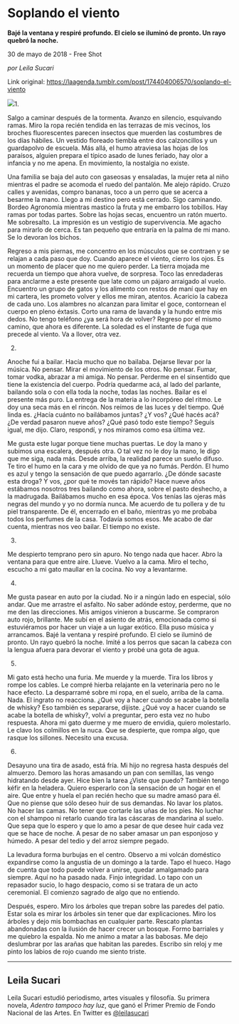 # Soplando el viento

**Bajé la ventana y respiré profundo. El cielo se iluminó de pronto. Un rayo quebró la noche.**

30 de mayo de 2018 - Free Shot

_por Leila Sucari_

Link original: https://laagenda.tumblr.com/post/174404006570/soplando-el-viento

![](https://64.media.tumblr.com/412df86fc2cbe2eb85278b37152e3677/tumblr_inline_p9jqpuzl3m1t6q87u_500.jpg)1.

Salgo a caminar después de la tormenta. Avanzo en silencio, esquivando ramas. Miro la ropa recién tendida en las terrazas de mis vecinos, los broches fluorescentes parecen insectos que muerden las costumbres de los días hábiles. Un vestido floreado tiembla entre dos calzoncillos y un guardapolvo de escuela. Más allá, el humo atraviesa las hojas de los paraísos, alguien prepara el típico asado de lunes feriado, hay olor a infancia y no me apena. En movimiento, la nostalgia no existe.

Una familia se baja del auto con gaseosas y ensaladas, la mujer reta al niño mientras el padre se acomoda el ruedo del pantalón. Me alejo rápido. Cruzo calles y avenidas, compro bananas, toco a un perro que se acerca a besarme la mano. Llego a mi destino pero está cerrado. Sigo caminando. Bordeo Agronomía mientras mastico la fruta y me embarro los tobillos. Hay ramas por todas partes. Sobre las hojas secas, encuentro un ratón muerto. Me sobresalto. La impresión es un vestigio de supervivencia. Me agacho para mirarlo de cerca. Es tan pequeño que entraría en la palma de mi mano. Se lo devoran los bichos.

Regreso a mis piernas, me concentro en los músculos que se contraen y se relajan a cada paso que doy. Cuando aparece el viento, cierro los ojos. Es un momento de placer que no me quiero perder. La tierra mojada me recuerda un tiempo que ahora vuelve, de sorpresa. Toco las enredaderas para anclarme a este presente que late como un pájaro arraigado al vuelo. Encuentro un grupo de gatos y los alimento con restos de maní que hay en mi cartera, les prometo volver y ellos me miran, atentos. Acaricio la cabeza de cada uno. Los alambres no alcanzan para limitar el goce, contornean el cuerpo en pleno éxtasis. Corto una rama de lavanda y la hundo entre mis dedos. No tengo teléfono ¿ya será hora de volver? Regreso por el mismo camino, que ahora es diferente. La soledad es el instante de fuga que precede al viento. Va a llover, otra vez.

  


2.

Anoche fui a bailar. Hacía mucho que no bailaba. Dejarse llevar por la música. No pensar. Mirar el movimiento de los otros. No pensar. Fumar, tomar vodka, abrazar a mi amiga. No pensar. Perderme en el sinsentido que tiene la existencia del cuerpo. Podría quedarme acá, al lado del parlante, bailando sola o con ella toda la noche, todas las noches. Bailar es el presente más puro. La entrega de la materia a lo incorpóreo del ritmo. Le doy una seca más en el rincón. Nos reímos de las luces y del tiempo. Qué linda es. ¿Hacía cuánto no bailábamos juntas?  ¿Y vos? ¿Qué hacés acá? ¿De verdad pasaron nueve años? ¿Qué pasó todo este tiempo? Seguís igual, me dijo. Claro, respondí, y nos miramos como esa última vez.

Me gusta este lugar porque tiene muchas puertas. Le doy la mano y subimos una escalera, después otra. O tal vez no le doy la mano, le digo que me siga, nada más. Desde arriba, la realidad parece un sueño difuso. Te tiro el humo en la cara y me olvido de que ya no fumás. Perdón. El humo es azul y tengo la sensación de que puedo agarrarlo. ¿De dónde sacaste esta droga? Y vos, ¿por qué te movés tan rápido? Hace nueve años estábamos nosotros tres bailando como ahora, sobre el pasto deshecho, a la madrugada. Bailábamos mucho en esa época. Vos tenías las ojeras más negras del mundo y yo no dormía nunca. Me acuerdo de tu pollera y de tu piel transparente. De él, encerrado en el baño, mientras yo me probaba todos los perfumes de la casa. Todavía somos esos. Me acabo de dar cuenta, mientras nos veo bailar. El tiempo no existe.

  


3.

Me despierto temprano pero sin apuro. No tengo nada que hacer. Abro la ventana para que entre aire. Llueve. Vuelvo a la cama. Miro el techo, escucho a mi gato maullar en la cocina. No voy a levantarme.

  


4.

Me gusta pasear en auto por la ciudad. No ir a ningún lado en especial, sólo andar. Que me arrastre el asfalto. No saber adónde estoy, perderme, que no me den las direcciones. Mis amigos vinieron a buscarme. Se compraron auto rojo, brillante. Me subí en el asiento de atrás, emocionada como si estuviéramos por hacer un viaje a un lugar exótico. Ella puso música y arrancamos. Bajé la ventana y respiré profundo. El cielo se iluminó de pronto. Un rayo quebró la noche. Imité a los perros que sacan la cabeza con la lengua afuera para devorar el viento y probé una gota de agua.

  


5.

Mi gato está hecho una furia. Me muerde y la muerde. Tira los libros y rompe los cables. Le compré hierba relajante en la veterinaria pero no le hace efecto. La desparramé sobre mi ropa, en el suelo, arriba de la cama. Nada. El ingrato no reacciona. ¿Qué voy a hacer cuando se acabe la botella de whisky? Eso también es separarse, dijiste. ¿Qué voy a hacer cuando se acabe la botella de whisky?, volví a preguntar, pero esta vez no hubo respuesta. Ahora mi gato duerme y me muero de envidia, quiero molestarlo. Le clavo los colmillos en la nuca. Que se despierte, que rompa algo, que rasque los sillones. Necesito una excusa.

  


6.

Desayuno una tira de asado, está fría. Mi hijo no regresa hasta después del almuerzo. Demoro las horas amasando un pan con semillas, las vengo hidratando desde ayer. Hice bien la tarea ¿Viste que puedo? También tengo kéfir en la heladera. Quiero esperarlo con la sensación de un hogar en el aire. Que entre y huela el pan recién hecho que su madre amasó para él. Que no piense que sólo deseo huir de sus demandas. No lavar los platos. No hacer las camas. No tener que cortarle las uñas de los pies. No luchar con el shampoo ni retarlo cuando tira las cáscaras de mandarina al suelo. Que sepa que lo espero y que lo amo a pesar de que desee huir cada vez que se hace de noche. A pesar de no saber amasar un pan esponjoso y húmedo. A pesar del tedio y del arroz siempre pegado.

La levadura forma burbujas en el centro. Observo a mi volcán doméstico expandirse como la angustia de un domingo a la tarde. Tapo el hueco. Hago de cuenta que todo puede volver a unirse, quedar amalgamado para siempre. Aquí no ha pasado nada. Finjo integridad. Lo tapo con un repasador sucio, lo hago despacio, como si se tratara de un acto ceremonial. El comienzo sagrado de algo que no entiendo.

Después, espero. Miro los árboles que trepan sobre las paredes del patio. Estar sola es mirar los árboles sin tener que dar explicaciones. Miro los árboles y dejo mis bombachas en cualquier parte. Rescato plantas abandonadas con la ilusión de hacer crecer un bosque. Formo barriales y me quiebro la espalda. No me animo a matar a las babosas. Me dejo deslumbrar por las arañas que habitan las paredes. Escribo sin reloj y me pinto los labios de rojo cuando me siento triste.

  




---

Leila Sucari
------------

 Leila Sucari estudió periodismo, artes visuales y filosofía. Su primera novela, *Adentro tampoco hay luz*, que ganó el Primer Premio de Fondo Nacional de las Artes. En Twitter es [@leilasucari](https://twitter.com/leilasucari) 

